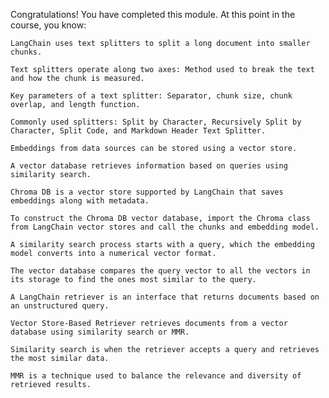 Congratulations! You have completed this module. At this point in the course, you know: 

    LangChain uses text splitters to split a long document into smaller chunks.

    Text splitters operate along two axes: Method used to break the text and how the chunk is measured.

    Key parameters of a text splitter: Separator, chunk size, chunk overlap, and length function.

    Commonly used splitters: Split by Character, Recursively Split by Character, Split Code, and Markdown Header Text Splitter.

    Embeddings from data sources can be stored using a vector store.

    A vector database retrieves information based on queries using similarity search.

    Chroma DB is a vector store supported by LangChain that saves embeddings along with metadata.

    To construct the Chroma DB vector database, import the Chroma class from LangChain vector stores and call the chunks and embedding model.

    A similarity search process starts with a query, which the embedding model converts into a numerical vector format.

    The vector database compares the query vector to all the vectors in its storage to find the ones most similar to the query.

    A LangChain retriever is an interface that returns documents based on an unstructured query.

    Vector Store-Based Retriever retrieves documents from a vector database using similarity search or MMR.

    Similarity search is when the retriever accepts a query and retrieves the most similar data.

    MMR is a technique used to balance the relevance and diversity of retrieved results.